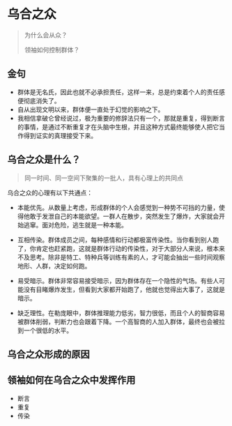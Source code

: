 # 乌合之众

> 为什么会从众？
>
> 领袖如何控制群体？

## 金句

* 群体是无名氏，因此也就不必承担责任，这样一来，总是约束着个人的责任感便彻底消失了。
* 自从出现文明以来，群体便一直处于幻觉的影响之下。
* 我相信拿破仑曾经说过，极为重要的修辞法只有一个，那就是重复，得到断言的事情，是通过不断重复才在头脑中生根，并且这种方式最终能够使人把它当作得到证实的真理接受下来。

## 乌合之众是什么？

> 同一时间、同一空间下聚集的一批人，具有心理上的共同点

乌合之众的心理有以下共通点：

* 本能优先。从数量上考虑，形成群体的个人会感觉到一种势不可挡的力量，使得他敢于发泄自己的本能欲望。一群人在散步，突然发生了爆炸，大家就会开始逃窜。面对危险，逃生就是一种本能。

* 互相传染。群体成员之间，每种感情和行动都极富传染性。当你看到别人跑了，你肯定也赶紧跑，这就是群体行动的传染性，对于大部分人来说，根本来不及思考。除非是特工、特种兵等训练有素的人，才可能会抽出一些时间观察地形、人群，决定如何跑。

* 易受暗示。群体非常容易接受暗示，因为群体存在一个隐性的气场。有些人可能没有目睹爆炸发生，但看到大家都开始跑了，他就也觉得出大事了，这就是暗示。

* 缺乏理性。在勒庞眼中，群体推理能力低劣，智力很低，而且个人的智商容易被群体削弱，判断力也会跟着下降。一个高智商的人加入群体，最终也会被拉到一个很低的水平。

## 乌合之众形成的原因

## 领袖如何在乌合之众中发挥作用

* 断言
* 重复
* 传染